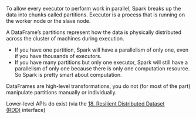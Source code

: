 To allow every executor to perform work in parallel, Spark breaks up the data into chunks called partitions.
Executor is a process that is running on the worker node or the slave node.

A DataFrame’s partitions represent how the data is physically distributed across the cluster of machines during execution.

- If you have one partition, Spark will have a parallelism of only one, even if you have thousands of executors.
- If you have many partitions but only one executor, Spark will still have a parallelism of only one because there is only one computation resource. So Spark is pretty smart about computation.

DataFrames are high-level transformations, you do not (for most of the part) manipulate partitions manually or individually.

Lower-level APIs do exist (via the [18. Resilient Distributed Dataset (RDD)](https://publish.obsidian.md/datavidhya/Course+Notes/Apache+Spark/18.+Resilient+Distributed+Dataset+(RDD)) interface)